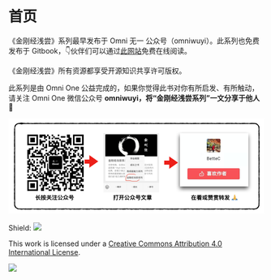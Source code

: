 # 首页

《金刚经浅尝》系列最早发布于 Omni 无一 公众号（omniwuyi）。此系列也免费发布于 Gitbook，👇伙伴们可以通过[此网站](https://jingangjing.omnione.live)免费在线阅读。

《金刚经浅尝》所有资源都享受开源知识共享许可版权。

此系列是由 Omni One 公益完成的，如果你觉得此书对你有所启发、有所触动，请关注 Omni One 微信公众号 **omniwuyi，将“金刚经浅尝系列”一文分享于他人 🙏**

![](.gitbook/assets/screen-shot-2021-07-17-at-8.05.53-pm.png)

Shield: [![](https://img.shields.io/badge/License-CC%20BY%204.0-lightgrey.svg)](http://creativecommons.org/licenses/by/4.0/)

This work is licensed under a [Creative Commons Attribution 4.0 International License](http://creativecommons.org/licenses/by/4.0/).

[![](https://i.creativecommons.org/l/by/4.0/88x31.png)](http://creativecommons.org/licenses/by/4.0/)

